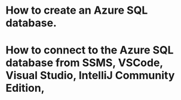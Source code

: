 # How to create an Azure SQL database. 
# How to connect to the Azure SQL database from SSMS, VSCode, Visual Studio, IntelliJ Community Edition, 


